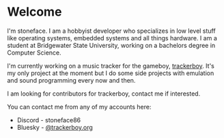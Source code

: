 
# Welcome

I'm stoneface. I am a hobbyist developer who specializes in low level stuff like operating systems, embedded systems and all
things hardware. I am a student at Bridgewater State University, working on a bachelors degree in Computer Science.

I'm currently working on a music tracker for the gameboy, [trackerboy](https://github.com/stoneface86/trackerboy). It's my only project at the moment but I do some
side projects with emulation and sound programming every now and then.

I am looking for contributors for trackerboy, contact me if interested.

You can contact me from any of my accounts here:
 * Discord - stoneface86
 * Bluesky - [@trackerboy.org](https://bsky.app/profile/trackerboy.org)
